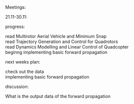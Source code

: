 Meetings:

21.11-30.11:
 

progress:

read Multirotor Aerial Vehicle and Minimum Snap  <br /> 
read Trajectory Generation and Control for Quadrotors  <br /> 
read Dynamics Modelling and Linear Control of Quadcopter <br />
beginng implementing basic forward propagation <br /> 


next weeks plan:

check out the data <br /> 
implementing basic forward propagation <br /> 

discussion:

What is the output data of the forward propagation

